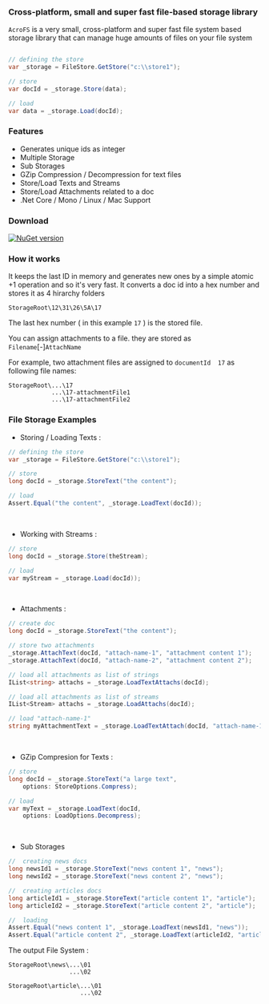
### Cross-platform, small and super fast file-based storage library

`AcroFS` is a very small, cross-platform and super fast file system based storage library that can manage huge amounts of files on your file system




``` csharp

// defining the store
var _storage = FileStore.GetStore("c:\\store1");

// store
var docId = _storage.Store(data);

// load
var data = _storage.Load(docId);

```


### Features
- Generates unique ids as integer
- Multiple Storage
- Sub Storages
- GZip Compression / Decompression for text files
- Store/Load Texts and Streams
- Store/Load Attachments related to a doc
- .Net Core / Mono / Linux / Mac Support 

### Download

[![NuGet version](https://img.shields.io/nuget/v/Acrobit.AcroFS.svg)](https://www.nuget.org/packages/Acrobit.AcroFS)

### How it works

It keeps the last ID in memory and generates new ones by a simple atomic +1 operation and so it's very fast.
It converts a doc id into a hex number and stores it as 4 hirarchy folders

    StorageRoot\12\31\26\5A\17

The last hex number ( in this example `17` ) is the stored file.

[//]: # ( By default configuration it currently can store billions of files or even more, simply by changing the configuration!)

You can assign attachments to a file. they are stored as `Filename`[-]`AttachName`

For example, two attachment files are assigned to `documentId  17`  as following file names:

```
StorageRoot\...\17
            ...\17-attachmentFile1
            ...\17-attachmentFile2
````


### File Storage Examples
- Storing / Loading Texts :
``` csharp
// defining the store
var _storage = FileStore.GetStore("c:\\store1");

// store    
long docId = _storage.StoreText("the content");

// load
Assert.Equal("the content", _storage.LoadText(docId));
```
 <br/>

- Working with Streams :
``` csharp
// store    
long docId = _storage.Store(theStream);

// load
var myStream = _storage.Load(docId));
```
<br/>

- Attachments :
``` csharp
// create doc
long docId = _storage.StoreText("the content");

// store two attachments
_storage.AttachText(docId, "attach-name-1", "attachment content 1");
_storage.AttachText(docId, "attach-name-2", "attachment content 2");

// load all attachments as list of strings
IList<string> attachs = _storage.LoadTextAttachs(docId);

// load all attachments as list of streams
IList<Stream> attachs = _storage.LoadAttachs(docId);

// load "attach-name-1" 
string myAttachmentText = _storage.LoadTextAttach(docId, "attach-name-1");

```

<br/>

- GZip Compresion for Texts :
``` csharp
// store    
long docId = _storage.StoreText("a large text", 
    options: StoreOptions.Compress);

// load
var myText = _storage.LoadText(docId, 
    options: LoadOptions.Decompress);
```

<br/>

- Sub Storages 
``` csharp
//  creating news docs
long newsId1 = _storage.StoreText("news content 1", "news");
long newsId2 = _storage.StoreText("news content 2", "news");

//  creating articles docs
long articleId1 = _storage.StoreText("article content 1", "article");
long articleId2 = _storage.StoreText("article content 2", "article");

//  loading
Assert.Equal("news content 1", _storage.LoadText(newsId1, "news"));
Assert.Equal("article content 2", _storage.LoadText(articleId2, "article"));


```
The output File System :

```
StorageRoot\news\...\01
                 ...\02

StorageRoot\article\...\01
                    ...\02
````





